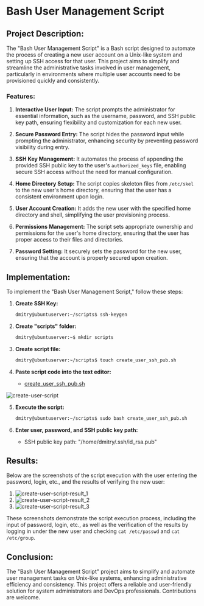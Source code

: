 # Bash User Management Script

## Project Description:

The "Bash User Management Script" is a Bash script designed to automate the process of creating a new user account on a Unix-like system and setting up SSH access for that user. This project aims to simplify and streamline the administrative tasks involved in user management, particularly in environments where multiple user accounts need to be provisioned quickly and consistently.

### Features:

1. **Interactive User Input:** The script prompts the administrator for essential information, such as the username, password, and SSH public key path, ensuring flexibility and customization for each new user.

2. **Secure Password Entry:** The script hides the password input while prompting the administrator, enhancing security by preventing password visibility during entry.

3. **SSH Key Management:** It automates the process of appending the provided SSH public key to the user's `authorized_keys` file, enabling secure SSH access without the need for manual configuration.

4. **Home Directory Setup:** The script copies skeleton files from `/etc/skel` to the new user's home directory, ensuring that the user has a consistent environment upon login.

5. **User Account Creation:** It adds the new user with the specified home directory and shell, simplifying the user provisioning process.

6. **Permissions Management:** The script sets appropriate ownership and permissions for the user's home directory, ensuring that the user has proper access to their files and directories.

7. **Password Setting:** It securely sets the password for the new user, ensuring that the account is properly secured upon creation.

## Implementation:

To implement the "Bash User Management Script," follow these steps:

1. **Create SSH Key:**
    ```bash
    dmitry@ubuntuserver:~/scripts$ ssh-keygen
    ```

2. **Create "scripts" folder:**
    ```bash
    dmitry@ubuntuserver:~$ mkdir scripts
    ```

3. **Create script file:**
    ```bash
    dmitry@ubuntuserver:~/scripts$ touch create_user_ssh_pub.sh
    ```

4. **Paste script code into the text editor:**
   - [create_user_ssh_pub.sh](link_to_create_user_ssh_pub.sh_file)

![create-user-script](https://github.com/DimitryZH/bash-user-management-script/assets/146372946/87376465-ff1b-4119-bdd5-c26be19e6a73)

5. **Execute the script:**
    ```bash
    dmitry@ubuntuserver:~/scripts$ sudo bash create_user_ssh_pub.sh
    ```

6. **Enter user, password, and SSH public key path:** 
   - SSH public key path: "/home/dmitry/.ssh/id_rsa.pub"

## Results:

Below are the screenshots of the script execution with the user entering the password, login, etc., and the results of verifying the new user:

1. ![create-user-script-result_1](https://github.com/DimitryZH/bash-user-management-script/assets/146372946/af42bd90-3090-4a24-af4b-13c0d5132f2d)
2. ![create-user-script-result_2](https://github.com/DimitryZH/bash-user-management-script/assets/146372946/c8775e0d-5b6b-4471-8ced-f89d7ab2762b)
3. ![create-user-script-result_3](https://github.com/DimitryZH/bash-user-management-script/assets/146372946/77a33c85-1f10-4799-9c7e-5adc2c1dbdec)

These screenshots demonstrate the script execution process, including the input of password, login, etc., as well as the verification of the results by logging in under the new user and checking `cat /etc/passwd` and `cat /etc/group`.


## Conclusion:

The "Bash User Management Script" project aims to simplify and automate user management tasks on Unix-like systems, enhancing administrative efficiency and consistency. This project offers a reliable and user-friendly solution for system administrators and DevOps professionals. Contributions are welcome.
